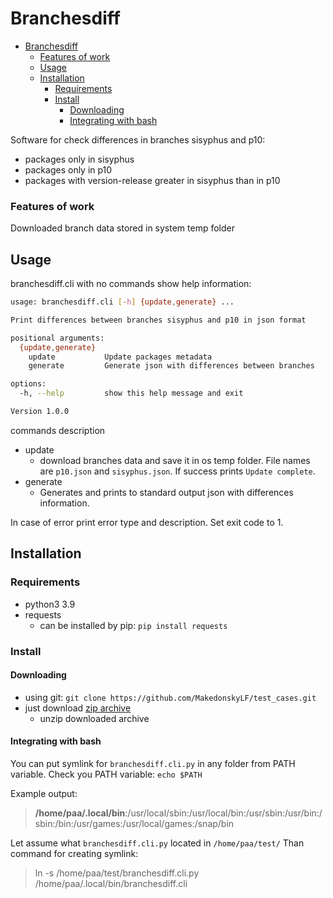 # Branchesdiff

- [Branchesdiff](#branchesdiff)
    - [Features of work](#features-of-work)
  - [Usage](#usage)
  - [Installation](#installation)
    - [Requirements](#requirements)
    - [Install](#install)
      - [Downloading](#downloading)
      - [Integrating with bash](#integrating-with-bash)

  
Software for check differences in branches sisyphus and p10:
- packages only in sisyphus
- packages only in p10
- packages with version-release greater in sisyphus than in p10

### Features of work
Downloaded branch data stored in system temp folder

## Usage
branchesdiff.cli with no commands show help information:

```bash
usage: branchesdiff.cli [-h] {update,generate} ...

Print differences between branches sisyphus and p10 in json format

positional arguments:
  {update,generate}
    update           Update packages metadata
    generate         Generate json with differences between branches

options:
  -h, --help         show this help message and exit

Version 1.0.0
```
commands description
* update 
  * download branches data and save it in os temp folder. File names are `p10.json` and `sisyphus.json`. If success prints `Update complete`.
* generate
  * Generates and prints to standard output json with differences information.
  
In case of error print error type and description. Set exit code to 1.

## Installation

### Requirements
- python3 3.9
- requests
  - can be installed by pip: `pip install requests`

### Install
#### Downloading
* using git: `git clone https://github.com/MakedonskyLF/test_cases.git`
* just download [zip archive](https://github.com/MakedonskyLF/test_cases/archive/refs/heads/main.zip)
  * unzip downloaded archive

#### Integrating with bash
You can put symlink for `branchesdiff.cli.py` in any folder from PATH variable.
Check you PATH variable: `echo $PATH`

Example output:
> **/home/paa/.local/bin**:/usr/local/sbin:/usr/local/bin:/usr/sbin:/usr/bin:/sbin:/bin:/usr/games:/usr/local/games:/snap/bin

Let assume what `branchesdiff.cli.py` located in `/home/paa/test/`
Than command for creating symlink:
> ln -s /home/paa/test/branchesdiff.cli.py /home/paa/.local/bin/branchesdiff.cli